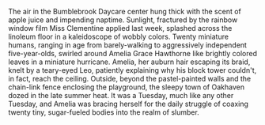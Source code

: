 The air in the Bumblebrook Daycare center hung thick with the scent of apple juice and impending naptime.  Sunlight, fractured by the rainbow window film Miss Clementine applied last week, splashed across the linoleum floor in a kaleidoscope of wobbly colors. Twenty miniature humans, ranging in age from barely-walking to aggressively independent five-year-olds, swirled around Amelia Grace Hawthorne like brightly colored leaves in a miniature hurricane.  Amelia, her auburn hair escaping its braid, knelt by a teary-eyed Leo, patiently explaining why his block tower couldn't, in fact, reach the ceiling. Outside, beyond the pastel-painted walls and the chain-link fence enclosing the playground, the sleepy town of Oakhaven dozed in the late summer heat. It was a Tuesday, much like any other Tuesday, and Amelia was bracing herself for the daily struggle of coaxing twenty tiny, sugar-fueled bodies into the realm of slumber.
